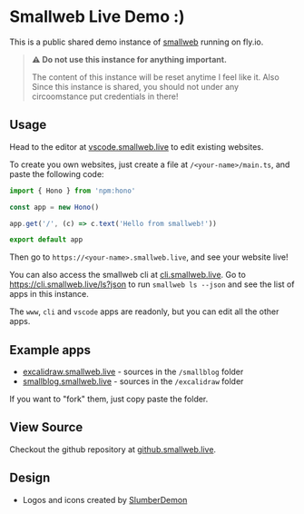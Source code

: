 # Smallweb Live Demo :)

This is a public shared demo instance of [smallweb](https://smallweb.run) running on fly.io.

> **⚠️ Do not use this instance for anything important.**
>
> The content of this instance will be reset anytime I feel like it.
> Also Since this instance is shared, you should not under any circoomstance put credentials in there!

## Usage

Head to the editor at [vscode.smallweb.live](https://vscode.smallweb.live) to edit existing websites.

To create you own websites, just create a file at `/<your-name>/main.ts`, and paste the following code:

```ts
import { Hono } from 'npm:hono'

const app = new Hono()

app.get('/', (c) => c.text('Hello from smallweb!'))

export default app
```

Then go to `https://<your-name>.smallweb.live`, and see your website live!

You can also access the smallweb cli at [cli.smallweb.live](https://cli.smallweb.live). Go to <https://cli.smallweb.live/ls?json> to run `smallweb ls --json` and see the list of apps in this instance.

The `www`, `cli` and `vscode` apps are readonly, but you can edit all the other apps.

## Example apps

- [excalidraw.smallweb.live](https://excalidraw.smallweb.live) - sources in the `/smallblog` folder
- [smallblog.smallweb.live](https://smallblog.smallweb.live) - sources in the `/excalidraw` folder

If you want to "fork" them, just copy paste the folder.

## View Source

Checkout the github repository at [github.smallweb.live](https://github.smallweb.live).

## Design

- Logos and icons created by [SlumberDemon](https://new.sofa.sh)
